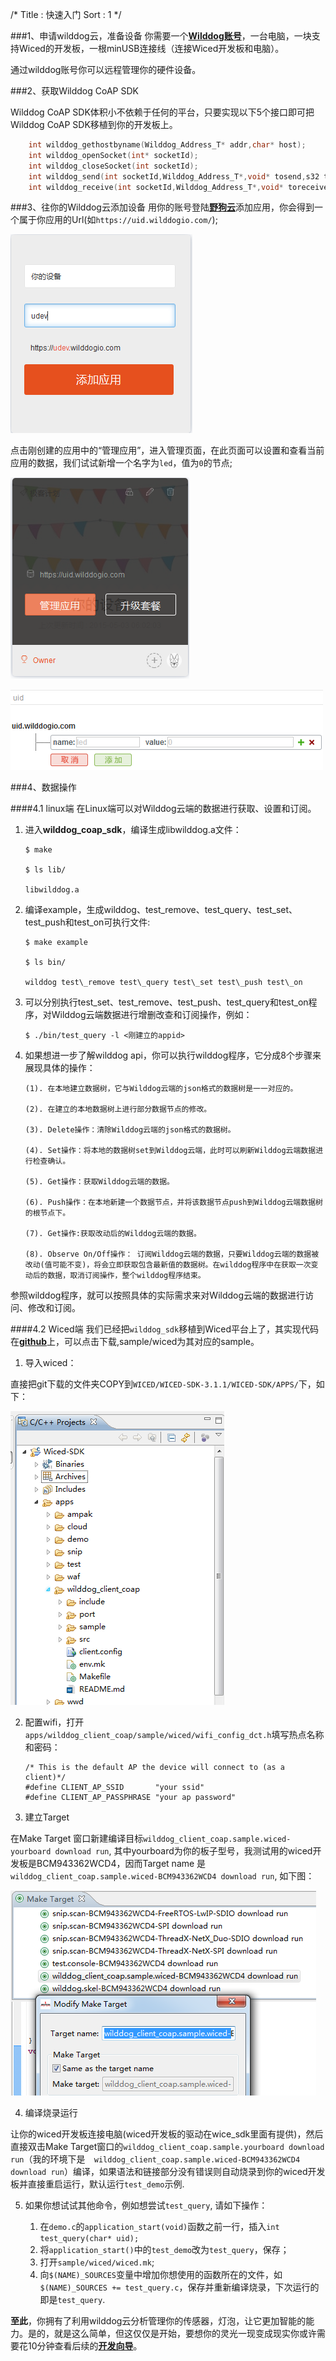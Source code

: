 /*
Title : 快速入门
Sort : 1
*/


###1、申请wilddog云，准备设备
你需要一个[**Wilddog账号**](https://www.wilddog.com/account/login)，一台电脑，一块支持Wiced的开发板，一根minUSB连接线（连接Wiced开发板和电脑）。

通过wilddog账号你可以远程管理你的硬件设备。

###2、获取Wilddog CoAP SDK

Wilddog CoAP SDK体积小不依赖于任何的平台，只要实现以下5个接口即可把Wilddog CoAP SDK移植到你的开发板上。
```c
	int wilddog_gethostbyname(Wilddog_Address_T* addr,char* host);
	int wilddog_openSocket(int* socketId);
	int wilddog_closeSocket(int socketId);
	int wilddog_send(int socketId,Wilddog_Address_T*,void* tosend,s32 tosendLength);
	int wilddog_receive(int socketId,Wilddog_Address_T*,void* toreceive,s32 toreceiveLength, s32 timeout);
```
###3、往你的Wilddog云添加设备
用你的账号登陆[**野狗云**](https://www.wilddog.com/account/login)添加应用，你会得到一个属于你应用的Url(如`https://uid.wilddogio.com/`);

![](https://raw.githubusercontent.com/skylli/mycoap/master/img/quickstart_3_1.png)

点击刚创建的应用中的“管理应用”，进入管理页面，在此页面可以设置和查看当前应用的数据，我们试试新增一个名字为`led`，值为`0`的节点;

![管理应用](https://raw.githubusercontent.com/skylli/mycoap/master/img/quickstart_3_2.png)

![添加应用](https://raw.githubusercontent.com/skylli/mycoap/master/img/quickstart_3_3.png)
	    
###4、数据操作

####4.1 linux端
在Linux端可以对Wilddog云端的数据进行获取、设置和订阅。

1.  进入**wilddog\_coap\_sdk**，编译生成libwilddog.a文件：

		$ make

		$ ls lib/

		libwilddog.a


2.  编译example，生成wilddog、test\_remove、test\_query、test\_set、test\_push和test\_on可执行文件:

		$ make example

		$ ls bin/

		wilddog test\_remove test\_query test\_set test\_push test\_on

3.  可以分别执行test\_set、test\_remove、test\_push、test\_query和test\_on程序，对Wilddog云端数据进行增删改查和订阅操作，例如：

		$ ./bin/test_query -l <刚建立的appid>

4.  如果想进一步了解wilddog api，你可以执行wilddog程序，它分成8个步骤来展现具体的操作：

   		(1). 在本地建立数据树，它与Wilddog云端的json格式的数据树是一一对应的。		

   		(2). 在建立的本地数据树上进行部分数据节点的修改。

   		(3). Delete操作：清除Wilddog云端的json格式的数据树。 	

   		(4). Set操作：将本地的数据树set到Wilddog云端，此时可以刷新Wilddog云端数据进行检查确认。

   		(5). Get操作：获取Wilddog云端的数据。

   		(6). Push操作：在本地新建一个数据节点，并将该数据节点push到Wilddog云端数据树的根节点下。

   		(7). Get操作:获取改动后的Wilddog云端的数据。

   		(8). Observe On/Off操作： 订阅Wilddog云端的数据，只要Wilddog云端的数据被改动(值可能不变)，将会立即获取包含最新值的数据树。在wilddog程序中在获取一次变动后的数据，取消订阅操作，整个wilddog程序结束。


参照wilddog程序，就可以按照具体的实际需求来对Wilddog云端的数据进行访问、修改和订阅。


####4.2 Wiced端
我们已经把`wilddog_sdk`移植到Wiced平台上了，其实现代码在[**github**](https://github.com/WildDogTeam/wilddog_client_coap)上，可以点击下载,sample/wiced为其对应的sample。

1.	导入wiced：

直接把git下载的文件夹COPY到`WICED/WICED-SDK-3.1.1/WICED-SDK/APPS/`下，如下：

![路径](https://raw.githubusercontent.com/skylli/mycoap/master/img/quickstart_3_4.png)

2.	配置wifi，打开`apps/wilddog_client_coap/sample/wiced/wifi_config_dct.h`填写热点名称和密码：

		/* This is the default AP the device will connect to (as a client)*/
		#define CLIENT_AP_SSID       "your ssid"
		#define CLIENT_AP_PASSPHRASE "your ap password"

3.	建立Target

在Make Target 窗口新建编译目标`wilddog_client_coap.sample.wiced-yourboard download run`, 其中yourboard为你的板子型号，我测试用的wiced开发板是BCM943362WCD4，因而Target name 是 `wilddog_client_coap.sample.wiced-BCM943362WCD4 download run`, 如下图：

![make target](https://raw.githubusercontent.com/skylli/mycoap/master/img/quickstart_3_5.png)


4.	编译烧录运行

让你的wiced开发板连接电脑(wiced开发板的驱动在wice_sdk里面有提供)，然后直接双击Make Target窗口的`wilddog_client_coap.sample.yourboard download run`（我的环境下是`	wilddog_client_coap.sample.wiced-BCM943362WCD4 download run`）编译，如果语法和链接部分没有错误则自动烧录到你的wiced开发板并直接重启运行，默认运行`test_demo`示例.
	
5.	如果你想试试其他命令，例如想尝试`test_query`, 请如下操作：

	1. 在`demo.c`的`application_start(void)`函数之前一行，插入`int test_query(char* uid);`
	2. 将`application_start()`中的`test_demo`改为`test_query`，保存；
	3. 打开`sample/wiced/wiced.mk`;
	4. 向`$(NAME)_SOURCES`变量中增加你想使用的函数所在的文件，如`$(NAME)_SOURCES += test_query.c`，保存并重新编译烧录，下次运行的即是`test_query`.

**至此**，你拥有了利用wilddog云分析管理你的传感器，灯泡，让它更加智能的能力。是的，就是这么简单，但这仅仅是开始，要想你的灵光一现变成现实你或许需要花10分钟查看后续的[**开发向导**](https://z.wilddog.com/device/guide)。





